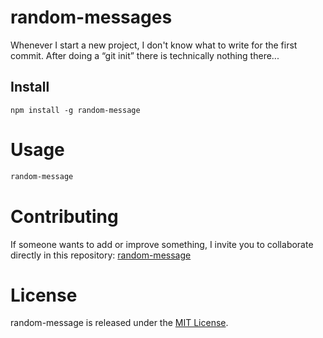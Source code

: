 # random-messages

Whenever I start a new project, I don't know what to write for the first commit. After doing a “git init” there is technically nothing there...

## Install

```npm
npm install -g random-message
```

# Usage

```bash
random-message
```

# Contributing
If someone wants to add or improve something, I invite you to collaborate directly in this repository: [random-message](https://github.com/lopez-tomas/learning-javascript/tree/main/03-random-messages)

# License
random-message is released under the [MIT License](https://opensource.org/licenses/MIT).